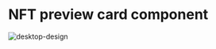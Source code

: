 # NFT preview card component
![desktop-design](https://user-images.githubusercontent.com/98693285/219685095-015e24a8-9498-40f8-b930-5d95d1e67fe3.jpg)
